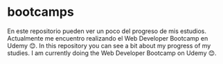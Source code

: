 # bootcamps
En este repositorio pueden ver un poco del progreso de mis estudios. Actualmente me encuentro realizando el Web Developer Bootcamp en Udemy 😊.
In this repository you can see a bit about my progress of my studies. I am currently doing the Web Developer Bootcamp on Udemy 😊.
